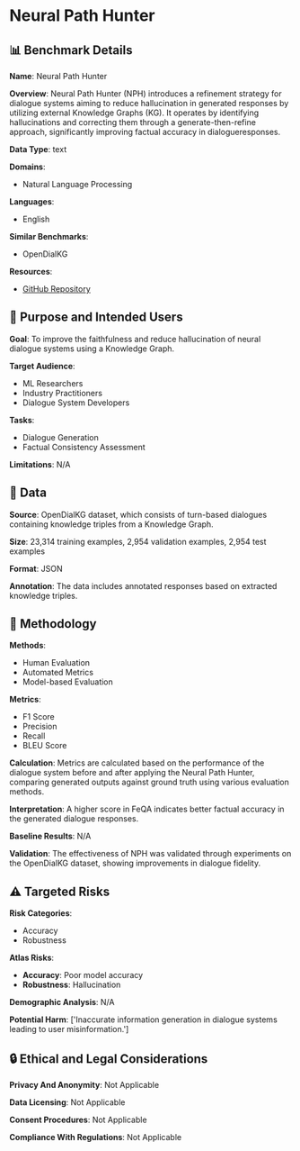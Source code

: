 # Neural Path Hunter

## 📊 Benchmark Details

**Name**: Neural Path Hunter

**Overview**: Neural Path Hunter (NPH) introduces a refinement strategy for dialogue systems aiming to reduce hallucination in generated responses by utilizing external Knowledge Graphs (KG). It operates by identifying hallucinations and correcting them through a generate-then-refine approach, significantly improving factual accuracy in dialogueresponses.

**Data Type**: text

**Domains**:
- Natural Language Processing

**Languages**:
- English

**Similar Benchmarks**:
- OpenDialKG

**Resources**:
- [GitHub Repository](https://github.com/nouhadziri/Neural-Path-Hunter)

## 🎯 Purpose and Intended Users

**Goal**: To improve the faithfulness and reduce hallucination of neural dialogue systems using a Knowledge Graph.

**Target Audience**:
- ML Researchers
- Industry Practitioners
- Dialogue System Developers

**Tasks**:
- Dialogue Generation
- Factual Consistency Assessment

**Limitations**: N/A

## 💾 Data

**Source**: OpenDialKG dataset, which consists of turn-based dialogues containing knowledge triples from a Knowledge Graph.

**Size**: 23,314 training examples, 2,954 validation examples, 2,954 test examples

**Format**: JSON

**Annotation**: The data includes annotated responses based on extracted knowledge triples.

## 🔬 Methodology

**Methods**:
- Human Evaluation
- Automated Metrics
- Model-based Evaluation

**Metrics**:
- F1 Score
- Precision
- Recall
- BLEU Score

**Calculation**: Metrics are calculated based on the performance of the dialogue system before and after applying the Neural Path Hunter, comparing generated outputs against ground truth using various evaluation methods.

**Interpretation**: A higher score in FeQA indicates better factual accuracy in the generated dialogue responses.

**Baseline Results**: N/A

**Validation**: The effectiveness of NPH was validated through experiments on the OpenDialKG dataset, showing improvements in dialogue fidelity.

## ⚠️ Targeted Risks

**Risk Categories**:
- Accuracy
- Robustness

**Atlas Risks**:
- **Accuracy**: Poor model accuracy
- **Robustness**: Hallucination

**Demographic Analysis**: N/A

**Potential Harm**: ['Inaccurate information generation in dialogue systems leading to user misinformation.']

## 🔒 Ethical and Legal Considerations

**Privacy And Anonymity**: Not Applicable

**Data Licensing**: Not Applicable

**Consent Procedures**: Not Applicable

**Compliance With Regulations**: Not Applicable
